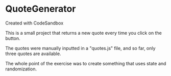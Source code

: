 # QuoteGenerator
Created with CodeSandbox

This is a small project that returns a new quote every time you click on the button.

The quotes were manually inputted in a "quotes.js" file, and so far, only three quotes are available.

The whole point of the exercise was to create something that uses state and randomization.
